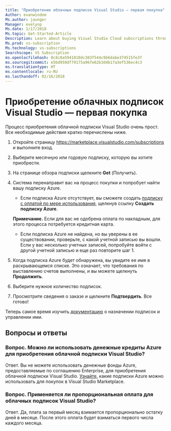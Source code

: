 ```yaml
---
title: "Приобретение облачных подписок Visual Studio — первая покупка"
Author: evanwindom
Ms.author: jaunger
Manager: evelynp
Ms.date: 1/17/2018
Ms.topic: Get-Started-Article
Description: Learn about buying Visual Studio Cloud subscriptions through Visual Studio Marketplace
Ms.prod: vs-subscription
Ms.technology: vs-subscriptions
Searchscope: VS Subscription
ms.openlocfilehash: 0c8c8a5941010dc383f544c9b6dabe374515fe3f
ms.sourcegitcommit: e5bd950df79175a96fe62b3d4b17a3ef536ec4c3
ms.translationtype: HT
ms.contentlocale: ru-RU
ms.lasthandoff: 02/16/2018
---
```

# <a name="buying-visual-studio-cloud-subscriptions---making-your-first-purchase"></a>Приобретение облачных подписок Visual Studio — первая покупка

Процесс приобретения облачной подписки Visual Studio очень прост.  Все необходимые действия кратко перечислены ниже.

1.  Откройте страницу https://marketplace.visualstudio.com/subscriptions и выполните вход.

2.  Выберите месячную или годовую подписку, которую вы хотите приобрести.

3.  На странице обзора подписки щелкните **Get** (Получить).

4.  Система перенаправит вас на процесс покупки и попробует найти вашу подписку Azure.
    -  Если подписка Azure отсутствует, вы сможете создать [подписку с оплатой по мере использования](https://azure.microsoft.com/en-us/offers/ms-azr-0003p/), щелкнув ссылку **Создать подписку Azure**.

    **Примечание.** Если для вас не одобрена оплата по накладным, для этого процесса потребуется кредитная карта.
    -  Если подписка Azure не найдена, но вы уверены в ее существовании, проверьте, с какой учетной записью вы вошли.  Если у вас несколько учетных записей, попробуйте войти с другой учетной записью и еще раз повторите шаг 1.  

5.  Когда подписка Azure будет обнаружена, вы увидите ее имя в раскрывающемся списке.   Это означает, что требования по выставлению счетов выполнены, и вы можете щелкнуть **Продолжить**.

6.  Выберите нужное количество подписок.

7.  Просмотрите сведения о заказе и щелкните **Подтвердить**. Все готово!

Теперь самое время изучить [документацию](/visualstudio/subscriptions/) о назначении подписок и управлении ими.

## <a name="faq"></a>Вопросы и ответы
### <a name="q--can-i-use-my-azure-monetary-credits-to-purchase-a-visual-studio-cloud-subscription"></a>Вопрос. Можно ли использовать денежные кредиты Azure для приобретения облачной подписки Visual Studio?
Ответ. Вы не можете использовать денежные фонды Azure, предоставляемые по соглашению Enterprise, для приобретения облачной подписки Visual Studio.  [Узнайте](/vsts/billing/faq-azure-billing#billing), какие подписки Azure можно использовать для покупок в Visual Studio Marketplace.
### <a name="q--are-the-monthly-visual-studio-cloud-subscriptions-prorated"></a>Вопрос. Применяется ли пропорциональная оплата для облачных подписок Visual Studio?
Ответ. Да, плата за первый месяц взимается пропорционально остатку дней в месяце.  После этого оплата будет взиматься первого числа каждого месяца.
